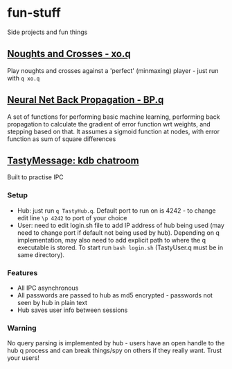 # fun-stuff

Side projects and fun things

## [Noughts and Crosses - xo.q](xo.q)

Play noughts and crosses against a 'perfect' (minmaxing) player - just run with `q xo.q`

## [Neural Net Back Propagation - BP.q](BP.q)

A set of functions for performing basic machine learning, performing back propagation to calculate the gradient of error function wrt weights, and stepping based on that. It assumes a sigmoid function at nodes, with error function as sum of square differences

## [TastyMessage: kdb chatroom](TastyMessage)

Built to practise IPC

### Setup

- Hub: just run `q TastyHub.q`. Default port to run on is 4242 - to change edit line `\p 4242` to port of your choice
- User: need to edit login.sh file to add IP address of hub being used (may need to change port if default not being used by hub). Depending on q implementation, may also need to add explicit path to where the q executable is stored. To start run `bash login.sh` (TastyUser.q must be in same directory).

### Features

- All IPC asynchronous
- All passwords are passed to hub as md5 encrypted - passwords not seen by hub in plain text
- Hub saves user info between sessions

### Warning

No query parsing is implemented by hub - users have an open handle to the hub q process and can break things/spy on others if they really want. Trust your users!
